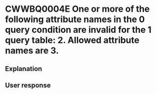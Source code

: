 # CWWBQ0004E One or more of the following attribute names in the 0 query condition are invalid for the 1 query table: 2. Allowed attribute names are 3.

## Explanation

## User response